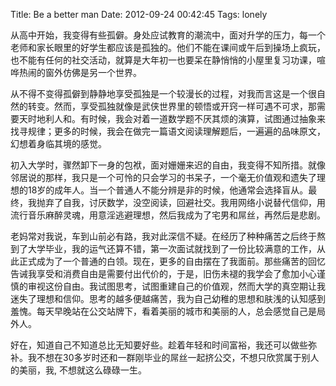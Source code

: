 Title: Be a better man
Date: 2012-09-24 00:42:45
Tags: lonely

从高中开始，我变得有些孤僻。身处应试教育的潮流中，面对升学的压力，每一个老师和家长眼里的好学生都应该是孤独的。他们不能在课间或午后到操场上疯玩，也不能有任何的社交活动，就算是大年初一也要呆在静悄悄的小屋里复习功课，喧哗热闹的窗外仿佛是另一个世界。

从不得不变得孤僻到静静地享受孤独是一个较漫长的过程，对我而言这是一个很自然的转变。然而，享受孤独就像是武侠世界里的顿悟或开窍一样可遇不可求，那需要天时地利人和。有时候，我会对着一道数学题不厌其烦的演算，试图通过抽象来找寻规律；更多的时候，我会在做完一篇语文阅读理解题后，一遍遍的品味原文，幻想着身临其境的感觉。

初入大学时，骤然卸下一身的包袱，面对姗姗来迟的自由，我变得不知所措。就像邻居说的那样，我只是一个可怜的只会学习的书呆子，一个毫无价值观和遗失了理想的18岁的成年人。当一个普通人不能分辨是非的时候，他通常会选择盲从。最终，我抛弃了自我，讨厌数学，没空阅读，回避社交。我用网络小说替代信仰，用流行音乐麻醉灵魂，用意淫逃避理想，然后我成为了宅男和屌丝，再然后是悲剧。

老妈常对我说，车到山前必有路，我对此深信不疑。在经历了种种痛苦之后终于熬到了大学毕业，我的运气还算不错，第一次面试就找到了一份比较满意的工作，从此正式成为了一个普通的白领。现在，更多的自由摆在了我面前。那些痛苦的回忆告诫我享受和消费自由是需要付出代价的，于是，旧伤未褪的我学会了愈加小心谨慎的审视这份自由。我试图思考，试图重建自己的价值观，然而大学的真空期让我迷失了理想和信仰。思考的越多便越痛苦，我为自己幼稚的思想和肤浅的认知感到羞愧。每天早晚站在公交站牌下，看着美丽的城市和美丽的人，总会感觉自己是局外人。

好在，知道自己不知道总比无知要好些。趁着年轻和时间富裕，我还可以做些弥补。我不想在30多岁时还和一群刚毕业的屌丝一起挤公交，不想只欣赏属于别人的美丽，我, 不想就这么碌碌一生。
